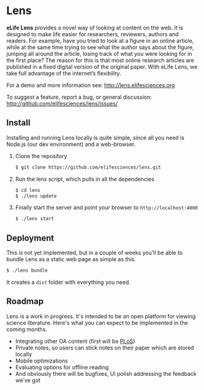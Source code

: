# Lens

**eLife Lens** provides a novel way of looking at content on the web. It is designed to make life easier for researchers, reviewers, authors and readers. For example, have you tried to look at a figure in an online article, while at the same time trying to see what the author says about the figure, jumping all around the article, losing track of what you were looking for in the first place? The reason for this is that most online research articles are published in a fixed digital version of the original paper. With eLife Lens, we take full advantage of the internet’s flexibility.

For a demo and more information see: http://lens.elifesciences.org

To suggest a feature, report a bug, or general discussion: http://github.com/elifesciences/lens/issues/

## Install

Installing and running Lens locally is quite simple, since all you need is Node.js (our dev environment) and a web-browser.


1. Clone the repository

   ```bash
   $ git clone https://github.com/elifesciences/lens.git
   ```
  
2. Run the lens script, which pulls in all the dependencies

   ```bash
   $ cd lens
   $ ./lens update
   ```
  
3. Finally start the server and point your browser to `http://localhost:4000`

   ```bash
   $ ./lens start
   ```

## Deployment

This is not yet implemented, but in a couple of weeks you'll be able to bundle Lens as a static web page as simple as this.

```bash
$ ./lens bundle
```

It creates a `dist` folder with everything you need.


## Roadmap

Lens is a work in progress. It's intended to be an open platform for viewing science literature.  Here's what you can expect to be implemented in the coming months.

- Integrating other OA content (first will be [PLoS](http://www.plos.org))
- Private notes, so users can stick notes on their paper which are stored locally
- Mobile optimizations
- Evaluating options for offline reading
- And obviously there will be bugfixes, UI polish addressing the feedback we've got

